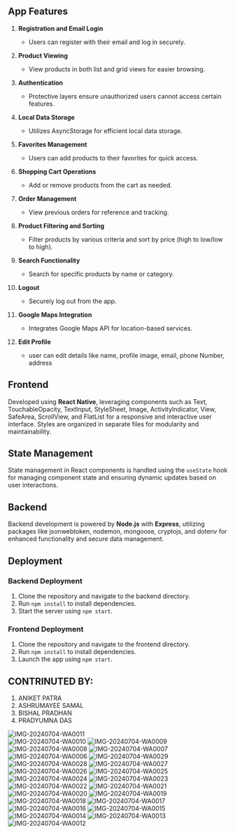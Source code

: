 

## App Features

1. **Registration and Email Login**
   - Users can register with their email and log in securely.

2. **Product Viewing**
   - View products in both list and grid views for easier browsing.

3. **Authentication**
   - Protective layers ensure unauthorized users cannot access certain features.

4. **Local Data Storage**
   - Utilizes AsyncStorage for efficient local data storage.

5. **Favorites Management**
   - Users can add products to their favorites for quick access.

6. **Shopping Cart Operations**
   - Add or remove products from the cart as needed.

7. **Order Management**
   - View previous orders for reference and tracking.

8. **Product Filtering and Sorting**
   - Filter products by various criteria and sort by price (high to low/low to high).

9. **Search Functionality**
   - Search for specific products by name or category.

10. **Logout**
    - Securely log out from the app.

11. **Google Maps Integration**
    - Integrates Google Maps API for location-based services.

12. **Edit Profile**
     - user can edit details like name, profile image, email, phone Number, address

## Frontend

Developed using **React Native**, leveraging components such as Text, TouchableOpacity, TextInput, StyleSheet, Image, ActivityIndicator, View, SafeArea, ScrollView, and FlatList for a responsive and interactive user interface. Styles are organized in separate files for modularity and maintainability.

## State Management

State management in React components is handled using the `useState` hook for managing component state and ensuring dynamic updates based on user interactions.

## Backend

Backend development is powered by **Node.js** with **Express**, utilizing packages like jsonwebtoken, nodemon, mongoose, cryptojs, and dotenv for enhanced functionality and secure data management.

## Deployment

### Backend Deployment

1. Clone the repository and navigate to the backend directory.
2. Run `npm install` to install dependencies.
3. Start the server using `npm start`.

### Frontend Deployment

1. Clone the repository and navigate to the frontend directory.
2. Run `npm install` to install dependencies.
3. Launch the app using `npm start`.


## CONTRINUTED BY:

  1. ANIKET PATRA
  2. ASHRUMAYEE SAMAL
  3. BISHAL PRADHAN
  4. PRADYUMNA DAS



![IMG-20240704-WA0011](https://github.com/Bishal011/furniture-app/assets/105370000/2ebb3a81-2c91-4122-8d8d-6f63bcd2d290)    
![IMG-20240704-WA0010](https://github.com/Bishal011/furniture-app/assets/105370000/9851db9b-d33b-4869-990f-75d454769e23)
![IMG-20240704-WA0009](https://github.com/Bishal011/furniture-app/assets/105370000/1383d881-e9e0-4f60-ac80-ecd74f3df4a0)
![IMG-20240704-WA0008](https://github.com/Bishal011/furniture-app/assets/105370000/6875be8e-386d-40fc-a66f-e7fe63b7d14b)
![IMG-20240704-WA0007](https://github.com/Bishal011/furniture-app/assets/105370000/fc3297d8-a289-43be-bff7-67588690ce0f)
![IMG-20240704-WA0006](https://github.com/Bishal011/furniture-app/assets/105370000/48aaa8a1-7a75-4734-8be3-7d6273f1d3f0)
![IMG-20240704-WA0029](https://github.com/Bishal011/furniture-app/assets/105370000/b88d83b4-6ece-41fe-87d6-a5cace9e2bc8)
![IMG-20240704-WA0028](https://github.com/Bishal011/furniture-app/assets/105370000/8e9f542d-44bc-4ef8-8712-78a51b073a29)
![IMG-20240704-WA0027](https://github.com/Bishal011/furniture-app/assets/105370000/e35bca1a-8eba-4394-a3ca-4edf80614723)
![IMG-20240704-WA0026](https://github.com/Bishal011/furniture-app/assets/105370000/c11dca9d-9942-4186-8a97-8c350c79e71d)
![IMG-20240704-WA0025](https://github.com/Bishal011/furniture-app/assets/105370000/d305361e-5df5-48ea-8f17-6b0ec9f8eef7)
![IMG-20240704-WA0024](https://github.com/Bishal011/furniture-app/assets/105370000/50882724-0353-4e10-b05b-60ac27b17c4c)
![IMG-20240704-WA0023](https://github.com/Bishal011/furniture-app/assets/105370000/ae5dec80-73ab-4466-90d4-c49762045b88)
![IMG-20240704-WA0022](https://github.com/Bishal011/furniture-app/assets/105370000/7f6d0c1c-26ba-4ca9-803e-99b9f2827c4b)
![IMG-20240704-WA0021](https://github.com/Bishal011/furniture-app/assets/105370000/49f2149d-449d-4e96-bce2-584e2c014ccd)
![IMG-20240704-WA0020](https://github.com/Bishal011/furniture-app/assets/105370000/4079a009-29e0-40ce-b301-38e9e813dae5)
![IMG-20240704-WA0019](https://github.com/Bishal011/furniture-app/assets/105370000/33a09b49-4eed-4aa6-b2b0-f1bb461d1ff9)
![IMG-20240704-WA0018](https://github.com/Bishal011/furniture-app/assets/105370000/4161550a-7197-4d47-9f3f-9329293dffe5)
![IMG-20240704-WA0017](https://github.com/Bishal011/furniture-app/assets/105370000/ae55abe7-00bd-4d1e-b95b-b0ea6a81696f)
![IMG-20240704-WA0016](https://github.com/Bishal011/furniture-app/assets/105370000/f43eb126-466c-47f4-abc9-c612b52bf021)
![IMG-20240704-WA0015](https://github.com/Bishal011/furniture-app/assets/105370000/2eb11552-0141-4f1d-bb1b-ab8f1a53a5f4)
![IMG-20240704-WA0014](https://github.com/Bishal011/furniture-app/assets/105370000/e8cda165-1a7f-41f7-ba62-6fe353c84306)
![IMG-20240704-WA0013](https://github.com/Bishal011/furniture-app/assets/105370000/ebed75fa-eed0-4751-85d2-caeeb82d5beb)
![IMG-20240704-WA0012](https://github.com/Bishal011/furniture-app/assets/105370000/2622dbd3-140f-4751-8040-e5f7def1d555)
